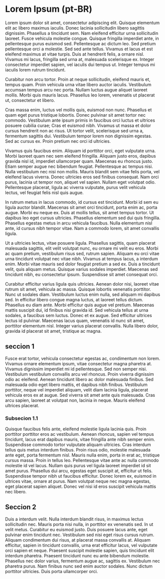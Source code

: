 # Lorem Ipsum (pt-BR)

Lorem ipsum dolor sit amet, consectetur adipiscing elit. Quisque elementum elit ac libero maximus iaculis. Donec lacinia sollicitudin libero sagittis dignissim. Phasellus a tincidunt sem. Nam eleifend efficitur urna sollicitudin laoreet. Fusce vehicula molestie congue. Quisque fringilla imperdiet ante, in pellentesque purus euismod sed. Pellentesque ac dictum leo. Sed pretium pellentesque orci a molestie. Sed sed ante tellus. Vivamus et lacus et est eleifend maximus at vitae turpis. Duis at hendrerit felis, a ornare nisl. Vivamus mi lacus, fringilla sed urna at, malesuada scelerisque ex. Integer consectetur imperdiet sapien, vel iaculis dui tempus ut. Integer tempus mi iaculis lorem rutrum tincidunt.

Curabitur non arcu tortor. Proin at neque sollicitudin, eleifend mauris et, tempus quam. Proin vehicula urna vitae libero auctor iaculis. Vestibulum accumsan tempus arcu nec porta. Nullam luctus augue aliquet laoreet mollis. Morbi quis mauris lacus. Phasellus leo lorem, venenatis ut placerat ut, consectetur et libero.

Cras massa enim, luctus vel mollis quis, euismod non nunc. Phasellus et quam eget purus tristique lobortis. Donec pulvinar sit amet tortor nec commodo. Vestibulum ante ipsum primis in faucibus orci luctus et ultrices posuere cubilia curae; Cras et euismod nibh. Vivamus ut massa et dolor cursus hendrerit non ac risus. Ut tortor velit, scelerisque sed urna a, fermentum sagittis dui. Vestibulum tempor lorem non dignissim egestas. Sed ac cursus ex. Proin pretium nec orci id ultricies.

Vivamus quis faucibus enim. Aliquam id porttitor orci, eget vulputate urna. Morbi laoreet quam nec sem eleifend fringilla. Aliquam justo eros, dapibus gravida nisl id, imperdiet ullamcorper quam. Maecenas eu rhoncus justo. Etiam semper augue nec bibendum feugiat. Pellentesque ac tempus nisi. Nulla vestibulum nec nisi non mollis. Mauris blandit sem vitae felis porta, vel eleifend lacus viverra. Donec ultricies eros sed finibus consequat. Nam orci purus, lacinia ut tempor non, aliquet vel sapien. Nullam eget volutpat odio. Pellentesque placerat, ligula ac viverra vulputate, purus velit vehicula lectus, vel feugiat felis nisl quis augue.

In rutrum metus in lacus commodo, id cursus est tincidunt. Morbi id sem eu ligula auctor blandit. Maecenas sit amet orci tincidunt, porta enim ac, porta augue. Morbi eu neque ex. Duis at mollis tellus, sit amet tempus tortor. Ut dapibus leo eget cursus ultricies. Phasellus elementum sed dui quis fringilla. Phasellus egestas metus in arcu vehicula faucibus. Nulla elementum nisl ante, id cursus nibh tempor vitae. Nam a commodo lorem, sit amet convallis ligula.

Ut a ultricies lectus, vitae posuere ligula. Phasellus sagittis, quam placerat malesuada sagittis, elit velit volutpat nunc, eu ornare mi velit eu eros. Morbi ac quam pretium, vestibulum risus sed, rutrum sapien. Aliquam eu orci vitae urna tincidunt volutpat nec vitae nibh. Vivamus at tempus lacus, a interdum enim. Morbi vitae mauris sed dolor feugiat pretium a sed ex. Duis a tincidunt velit, quis aliquam metus. Quisque varius sodales imperdiet. Maecenas sed tincidunt nibh, eu consectetur ipsum. Suspendisse sit amet consequat orci.

Curabitur efficitur varius ligula quis ultricies. Aenean dolor nisi, laoreet vitae rutrum sit amet, vehicula ac massa. Quisque lobortis venenatis porttitor. Nunc ut sodales diam. Vestibulum luctus enim nulla, sed aliquam mi dapibus sed. In efficitur libero congue magna luctus, at laoreet tellus dictum. Phasellus eu diam ante. Morbi efficitur quis augue vel pretium. Maecenas mattis suscipit dui, id finibus nisi gravida id. Sed vehicula tellus at urna sodales, a faucibus sem luctus. Donec et ex augue. Sed efficitur ultrices lectus id pulvinar. Maecenas lacus quam, venenatis id nunc sit amet, porttitor elementum nisl. Integer varius placerat convallis. Nulla libero dolor, gravida id placerat sit amet, tristique ac magna.


## seccion 1

Fusce erat tortor, vehicula consectetur egestas ac, condimentum non lorem. Vivamus ornare elementum ipsum, vitae consectetur magna pharetra at. Vivamus dignissim imperdiet mi id pellentesque. Sed non semper nisi. Vestibulum vestibulum convallis arcu vel rhoncus. Proin viverra dignissim odio ac eleifend. Aenean tincidunt libero ac dolor malesuada finibus. Sed malesuada odio eget libero mattis, et dapibus nibh finibus. Vestibulum porttitor, neque vel imperdiet aliquam, velit diam lacinia ligula, placerat vehicula eros ex at augue. Sed viverra sit amet ante quis malesuada. Cras arcu sapien, laoreet at volutpat non, lacinia in neque. Mauris eleifend ultrices placerat.

### Subsecion 1.1

Quisque faucibus felis ante, eleifend molestie ligula lacinia quis. Proin porttitor porttitor eros ac vestibulum. Aenean rhoncus, sapien vel tempus tincidunt, lacus erat dapibus mauris, vitae fringilla ante nibh semper enim. Suspendisse commodo tortor vulputate aliquam ultricies. Cras interdum tellus quis metus interdum finibus. Proin risus odio, molestie malesuada ante eget, porta fermentum nisl. Mauris nulla enim, porta in erat ac, tristique cursus massa. Proin in tellus leo. Pellentesque vitae ante ac nulla commodo molestie id vel lacus. Nullam quis purus vel ligula laoreet imperdiet id sit amet purus. Phasellus dui arcu, egestas eget suscipit at, efficitur ut felis. Suspendisse tempor nibh ut faucibus efficitur. Donec lorem ex, euismod in ultrices vitae, ornare at purus. Nam volutpat neque nec magna egestas, eget placerat sapien aliquet. Donec vel nisi id eros suscipit vehicula mattis nec libero.

## Seccion 2

Duis a interdum velit. Nulla interdum blandit risus, in maximus lectus sollicitudin nec. Mauris porta nisi nulla, in porttitor ex venenatis sed. In ut velit metus. Curabitur eu euismod justo. Duis posuere lacus ante, eget pulvinar enim tincidunt nec. Vestibulum sed nisi eget risus cursus rutrum. Aliquam condimentum dui risus, at placerat massa convallis at. Aliquam efficitur, sapien in tincidunt convallis, urna erat efficitur lacus, vel vulputate orci sapien et neque. Praesent suscipit molestie sapien, quis tincidunt elit interdum pharetra. Praesent tincidunt nunc eu ante bibendum molestie. Phasellus nec dolor varius, fermentum augue ac, sagittis ex. Vestibulum nec pharetra purus. Nam finibus nunc sed enim auctor sodales. Nunc dictum porttitor ultricies. Duis porta ullamcorper orci.